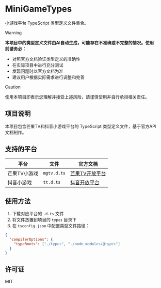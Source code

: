 # MiniGameTypes

小游戏平台 TypeScript 类型定义文件集合。

> [!WARNING]
> **本项目中的类型定义文件由AI自动生成，可能存在不准确或不完整的情况。使用前请务必：**
> - 对照官方文档验证类型定义的准确性
> - 在实际项目中进行充分测试
> - 发现问题时以官方文档为准
> - 建议用户根据实际需求进行调整和完善

> [!CAUTION]
> 使用本项目即表示您理解并接受上述风险，请谨慎使用并自行承担相关责任。

## 项目说明

本项目包含芒果TV和抖音小游戏平台的 TypeScript 类型定义文件，基于官方API文档制作。

## 支持的平台

| 平台         | 文件        | 官方文档            |
| ------------ | ----------- | ------------------- |
| 芒果TV小游戏 | `mgtv.d.ts` | [芒果TV开放平台][1] |
| 抖音小游戏   | `tt.d.ts`   | [抖音开放平台][2]   |

## 使用方法

1. 下载对应平台的 `.d.ts` 文件
2. 将文件放置到项目的 `types` 目录下
3. 在 `tsconfig.json` 中配置类型文件路径：

```json
{
  "compilerOptions": {
    "typeRoots": ["./types", "./node_modules/@types"]
  }
}
```

## 许可证

MIT

<!-- 链接 -->
[1]: https://open.mgtv.com/docs/minigame/api
[2]: https://developer.open-douyin.com/docs/resource/zh-CN/mini-game/develop/api/overview
